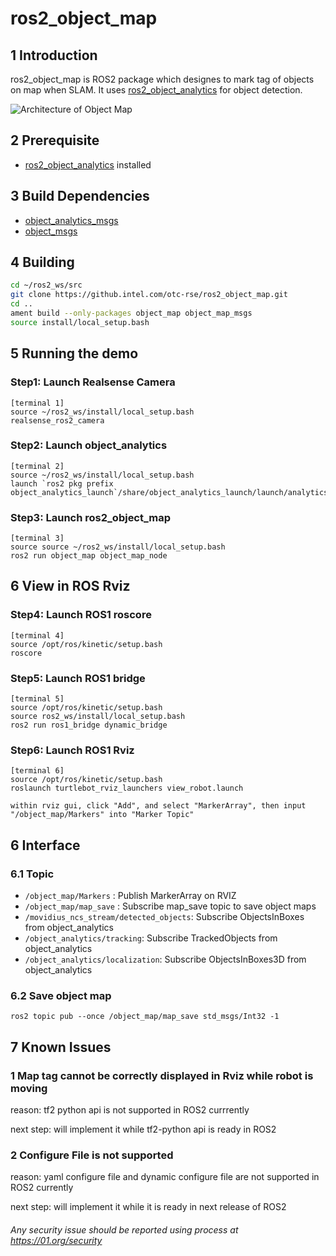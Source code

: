 # ros2_object_map

## 1 Introduction
ros2_object_map is ROS2 package which designes to mark tag of objects on map when SLAM. It uses [ros2_object_analytics](https://github.com/intel/ros2_object_analytics) for object detection.

![Architecture of Object Map](https://github.com/intel/ros2_object_map/blob/master/object_map/object_map/ObjectMap.PNG "architecture of object map")

## 2 Prerequisite
  * [ros2_object_analytics](https://github.com/intel/ros2_object_analytics) installed

## 3 Build Dependencies
  * [object_analytics_msgs](https://github.com/intel/ros2_object_analytics)
  * [object_msgs](https://github.com/intel/ros2_object_msgs)

## 4 Building
  ```bash
  cd ~/ros2_ws/src
  git clone https://github.intel.com/otc-rse/ros2_object_map.git
  cd ..
  ament build --only-packages object_map object_map_msgs
  source install/local_setup.bash
  ```

## 5 Running the demo

###  Step1: Launch Realsense Camera
```
[terminal 1] 
source ~/ros2_ws/install/local_setup.bash
realsense_ros2_camera
```

### Step2: Launch object_analytics
```
[terminal 2]
source ~/ros2_ws/install/local_setup.bash
launch `ros2 pkg prefix object_analytics_launch`/share/object_analytics_launch/launch/analytics_movidius_ncs.py
```

### Step3: Launch ros2_object_map
```
[terminal 3]
source source ~/ros2_ws/install/local_setup.bash
ros2 run object_map object_map_node
```

## 6 View in ROS Rviz

### Step4: Launch ROS1 roscore
```
[terminal 4]
source /opt/ros/kinetic/setup.bash
roscore
```

### Step5: Launch ROS1 bridge
```
[terminal 5]
source /opt/ros/kinetic/setup.bash
source ros2_ws/install/local_setup.bash
ros2 run ros1_bridge dynamic_bridge

```

### Step6: Launch ROS1 Rviz
```
[terminal 6]
source /opt/ros/kinetic/setup.bash
roslaunch turtlebot_rviz_launchers view_robot.launch

within rviz gui, click "Add", and select "MarkerArray", then input "/object_map/Markers" into "Marker Topic"
```

## 6 Interface
### 6.1 Topic
  * ```/object_map/Markers``` : Publish MarkerArray on RVIZ
  * ```/object_map/map_save``` : Subscribe map_save topic to save object maps
  * ```/movidius_ncs_stream/detected_objects```: Subscribe ObjectsInBoxes from object_analytics
  * ```/object_analytics/tracking```: Subscribe TrackedObjects from object_analytics
  * ```/object_analytics/localization```: Subscribe ObjectsInBoxes3D from object_analytics

### 6.2 Save object map
```
ros2 topic pub --once /object_map/map_save std_msgs/Int32 -1

```
## 7 Known Issues
### 1   Map tag cannot be correctly displayed in Rviz while robot is moving

reason: tf2 python api is not supported in ROS2 currrently

next step: will implement it while tf2-python api is ready in ROS2  

### 2   Configure File is not supported 

reason: yaml configure file and dynamic configure file are not supported in ROS2 currently

next step: will implement it while it is ready in next release of ROS2


###### *Any security issue should be reported using process at https://01.org/security*
